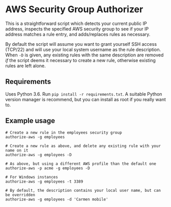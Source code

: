 # AWS Security Group Authorizer

This is a straightforward script which detects your current public IP address, inspects the specified AWS security group to see if your IP address matches a rule entry, and adds/replaces rules as necessary.

By default the script will assume you want to grant yourself SSH access (TCP/22) and will use your local system username as the rule description. When `-D` is given, any existing rules with the same description are removed _if_ the script deems it necessary to create a new rule, otherwise existing rules are left alone.

## Requirements

Uses Python 3.6. Run `pip install -r requirements.txt`. A suitable Python version manager is recommend, but you can install as root if you really want to.

## Example usage

```
# Create a new rule in the employees security group
authorize-aws -g employees

# Create a new rule as above, and delete any existing rule with your name on it
authorize-aws -g employees -D

# As above, but using a different AWS profile than the default one
authorize-aws -p acme -g employees -D

# For Windows instances
authorize-aws -g employees -t 3389

# By default, the description contains your local user name, but can be overridden
authorize-aws -g employees -d 'Carmen mobile'
```
